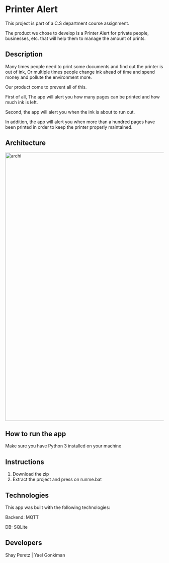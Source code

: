 # Printer Alert

This project is part of a C.S department course assignment.

The product we chose to develop is a Printer Alert for private people, businesses, etc. that will help them to manage the amount of prints.

## Description

Many times people need to print some documents and find out the printer is out of ink, Or multiple times people change ink ahead of time and spend money and pollute the environment more.

Our product come to prevent all of this.

First of all, 
The app will alert you how many pages can be printed and how much ink is left.

Second, the app will alert you when the ink is about to run out.

In addition, the app will alert you when more than a hundred pages have been printed in order to keep the printer properly maintained.

## Architecture

<img width="850" alt="archi" src="https://github.com/shayperetz06/IOT_SMART_HOME/assets/100095704/0c2aca65-cf74-4fd2-a39f-8ddc636a95cf">

## How to run the app

Make sure you have Python 3 installed on your machine


## Instructions

1. Download the zip
2. Extract the project and press on runme.bat

## Technologies

This app was built with the following technologies:

Backend: MQTT

DB: SQLite

## Developers

Shay Peretz | Yael Gonkiman 
